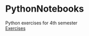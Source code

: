 # PythonNotebooks
Python exercises for 4th semester<br>
<a href=https://hub.gke2.mybinder.org/user/oscarlaurberg-pythonnotebooks-77v3xgdr/tree>Exercises</a>

